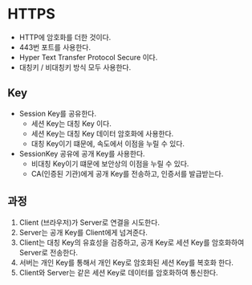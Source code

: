 # HTTPS
- HTTP에 암호화를 더한 것이다.
- 443번 포트를 사용한다.
- Hyper Text Transfer Protocol Secure 이다.
- 대칭키 / 비대칭키 방식 모두 사용한다.

## Key
- Session Key를 공유한다.
  - 세션 Key는 대칭 Key 이다.
  - 세션 Key는 대칭 Key 데이터 암호화에 사용한다.
  - 대칭 Key이기 떄문에, 속도에서 이점을 누릴 수 있다.
- SessionKey 공유에 공개 Key를 사용한다.
  - 비대칭 Key이기 떄문에 보안상의 이점을 누릴 수 있다.
  - CA(인증된 기관)에게 공개 Key를 전송하고, 인증서를 발급받는다.

## 과정
1. Client (브라우저)가 Server로 연결을 시도한다.
2. Server는 공개 Key를 Client에게 넘겨준다.
3. Client는 대칭 Key의 유효성을 검증하고, 공개 Key로 세션 Key를 암호화하여 Server로 전송한다.
4. 서버는 개인 Key를 통해서 개인 Key로 암호화된 세션 Key를 복호화 한다.
5. Client와 Server는 같은 세션 Key로 데이터를 암호화하여 통신한다.